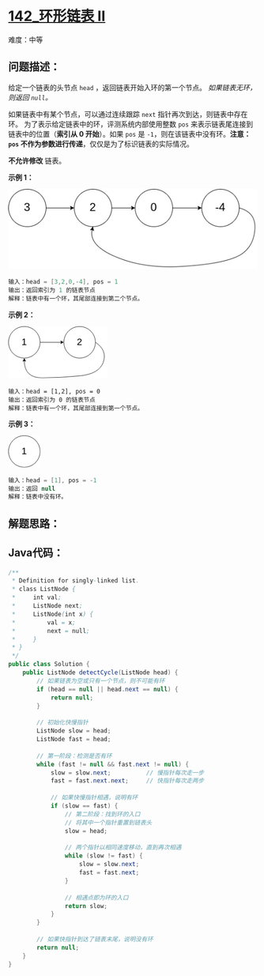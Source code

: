 # [142_环形链表 II](https://leetcode.cn/problems/linked-list-cycle-ii/)

难度：中等

## 问题描述：

给定一个链表的头节点  `head` ，返回链表开始入环的第一个节点。 *如果链表无环，则返回 `null`。*

如果链表中有某个节点，可以通过连续跟踪 `next` 指针再次到达，则链表中存在环。 为了表示给定链表中的环，评测系统内部使用整数 `pos` 来表示链表尾连接到链表中的位置（**索引从 0 开始**）。如果 `pos` 是 `-1`，则在该链表中没有环。**注意：`pos` 不作为参数进行传递**，仅仅是为了标识链表的实际情况。

**不允许修改** 链表。

**示例 1：**

![img](../../assets/imgs/circularlinkedlist.png)

```java
输入：head = [3,2,0,-4], pos = 1
输出：返回索引为 1 的链表节点
解释：链表中有一个环，其尾部连接到第二个节点。
```

**示例 2：**

![img](../../assets/imgs/circularlinkedlist_test2.png)

```
输入：head = [1,2], pos = 0
输出：返回索引为 0 的链表节点
解释：链表中有一个环，其尾部连接到第一个节点。
```

**示例 3：**

![img](../../assets/imgs/circularlinkedlist_test3.png)

```java
输入：head = [1], pos = -1
输出：返回 null
解释：链表中没有环。
```









## 解题思路：



## Java代码：

```java
/**
 * Definition for singly-linked list.
 * class ListNode {
 *     int val;
 *     ListNode next;
 *     ListNode(int x) {
 *         val = x;
 *         next = null;
 *     }
 * }
 */
public class Solution {
    public ListNode detectCycle(ListNode head) {
        // 如果链表为空或只有一个节点，则不可能有环
        if (head == null || head.next == null) {
            return null;
        }
        
        // 初始化快慢指针
        ListNode slow = head;
        ListNode fast = head;
        
        // 第一阶段：检测是否有环
        while (fast != null && fast.next != null) {
            slow = slow.next;          // 慢指针每次走一步
            fast = fast.next.next;     // 快指针每次走两步
            
            // 如果快慢指针相遇，说明有环
            if (slow == fast) {
                // 第二阶段：找到环的入口
                // 将其中一个指针重置到链表头
                slow = head;
                
                // 两个指针以相同速度移动，直到再次相遇
                while (slow != fast) {
                    slow = slow.next;
                    fast = fast.next;
                }
                
                // 相遇点即为环的入口
                return slow;
            }
        }
        
        // 如果快指针到达了链表末尾，说明没有环
        return null;
    }
}
```

